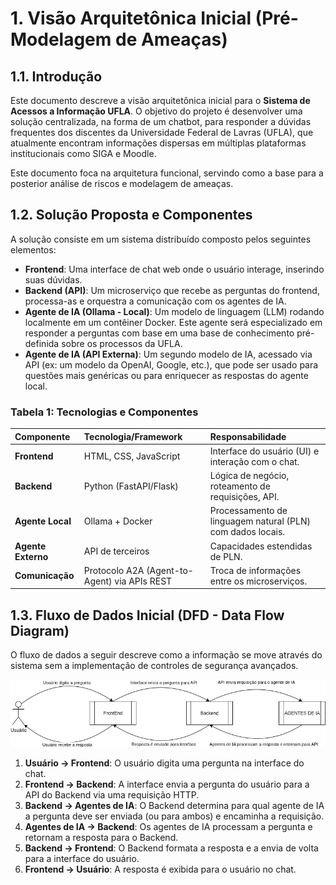 
# 1. Visão Arquitetônica Inicial (Pré-Modelagem de Ameaças)

## 1.1. Introdução

Este documento descreve a visão arquitetônica inicial para o **Sistema de Acessos a Informação UFLA**. O objetivo do projeto é desenvolver uma solução centralizada, na forma de um chatbot, para responder a dúvidas frequentes dos discentes da Universidade Federal de Lavras (UFLA), que atualmente encontram informações dispersas em múltiplas plataformas institucionais como SIGA e Moodle.

Este documento foca na arquitetura funcional, servindo como a base para a posterior análise de riscos e modelagem de ameaças.

## 1.2. Solução Proposta e Componentes

A solução consiste em um sistema distribuído composto pelos seguintes elementos:

- **Frontend**: Uma interface de chat web onde o usuário interage, inserindo suas dúvidas.
- **Backend (API)**: Um microserviço que recebe as perguntas do frontend, processa-as e orquestra a comunicação com os agentes de IA.
- **Agente de IA (Ollama - Local)**: Um modelo de linguagem (LLM) rodando localmente em um contêiner Docker. Este agente será especializado em responder a perguntas com base em uma base de conhecimento pré-definida sobre os processos da UFLA.
- **Agente de IA (API Externa)**: Um segundo modelo de IA, acessado via API (ex: um modelo da OpenAI, Google, etc.), que pode ser usado para questões mais genéricas ou para enriquecer as respostas do agente local.

### Tabela 1: Tecnologias e Componentes

| Componente | Tecnologia/Framework | Responsabilidade |
| :--- | :--- | :--- |
| **Frontend** | HTML, CSS, JavaScript | Interface do usuário (UI) e interação com o chat. |
| **Backend** | Python (FastAPI/Flask) | Lógica de negócio, roteamento de requisições, API. |
| **Agente Local** | Ollama + Docker | Processamento de linguagem natural (PLN) com dados locais. |
| **Agente Externo** | API de terceiros | Capacidades estendidas de PLN. |
| **Comunicação** | Protocolo A2A (Agent-to-Agent) via APIs REST | Troca de informações entre os microserviços. |

## 1.3. Fluxo de Dados Inicial (DFD - Data Flow Diagram)

O fluxo de dados a seguir descreve como a informação se move através do sistema sem a implementação de controles de segurança avançados.

![DFD do Sistema](../img/DFD.png "DFD do sistema")

1.  **Usuário -> Frontend**: O usuário digita uma pergunta na interface do chat.
2.  **Frontend -> Backend**: A interface envia a pergunta do usuário para a API do Backend via uma requisição HTTP.
3.  **Backend -> Agentes de IA**: O Backend determina para qual agente de IA a pergunta deve ser enviada (ou para ambos) e encaminha a requisição.
4.  **Agentes de IA -> Backend**: Os agentes de IA processam a pergunta e retornam a resposta para o Backend.
5.  **Backend -> Frontend**: O Backend formata a resposta e a envia de volta para a interface do usuário.
6.  **Frontend -> Usuário**: A resposta é exibida para o usuário no chat.

